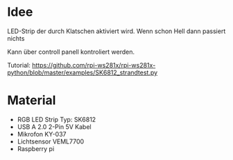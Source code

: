 # Idee

LED-Strip der durch Klatschen aktiviert wird.
Wenn schon Hell dann passiert nichts

Kann über controll panell kontroliert werden.

Tutorial: https://github.com/rpi-ws281x/rpi-ws281x-python/blob/master/examples/SK6812_strandtest.py

# Material
- RGB LED Strip Typ: SK6812
- USB A 2.0 2-Pin 5V Kabel
- Mikrofon KY-037
- Lichtsensor VEML7700
- Raspberry pi

